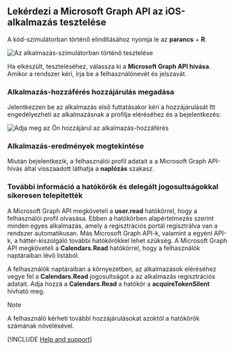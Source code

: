## <a name="test-querying-the-microsoft-graph-api-from-your-ios-application"></a>Lekérdezi a Microsoft Graph API az iOS-alkalmazás tesztelése

A kód-szimulátorban történő elindításához nyomja le az **parancs** + **R**.

![Az alkalmazás-szimulátorban történő tesztelése](media/active-directory-develop-guidedsetup-ios-test/iostestscreenshot.png)

Ha elkészült, teszteléséhez, válassza ki a **Microsoft Graph API hívása**. Amikor a rendszer kéri, írja be a felhasználónevét és jelszavát.

### <a name="provide-consent-for-application-access"></a>Alkalmazás-hozzáférés hozzájárulás megadása
Jelentkezzen be az alkalmazás első futtatásakor kéri a hozzájárulását Itt engedélyezheti az alkalmazásnak a profilja eléréséhez és a bejelentkezés:

![Adja meg az Ön hozzájárul az alkalmazás-hozzáférés](media/active-directory-develop-guidedsetup-ios-test/iosconsentscreen.png)

### <a name="view-application-results"></a>Alkalmazás-eredmények megtekintése
Miután bejelentkezik, a felhasználói profil adatait a a Microsoft Graph API-hívás által visszaadott láthatja a **naplózás** szakasz. 

<!--start-collapse-->
### <a name="more-information-about-scopes-and-delegated-permissions"></a>További információ a hatókörök és delegált jogosultságokkal sikeresen telepítették

A Microsoft Graph API megköveteli a **user.read** hatókörrel, hogy a felhasználói profil olvasása. Ebben a hatókörben alapértelmezés szerint minden egyes alkalmazás, amely a regisztrációs portál regisztrálva van a rendszer automatikusan. Más Microsoft Graph API-k, valamint a egyéni API-k, a háttér-kiszolgáló további hatókörökkel lehet szükség. A Microsoft Graph API megköveteli a **Calendars.Read** hatókörrel, hogy a felhasználók naptáraiban lévő listából.

A felhasználók naptáraiban a környezetben, az alkalmazások eléréséhez vegye fel a **Calendars.Read** jogosultságot a az alkalmazás regisztrációs adatait. Adja hozzá a **Calendars.Read** a hatókör a **acquireTokenSilent** hívható meg. 

>[!NOTE]
>A felhasználó kérheti további hozzájárulásokat azoktól a hatókörök számának növelésével.

<!--end-collapse-->

[!INCLUDE [Help and support](./active-directory-develop-help-support-include.md)]
